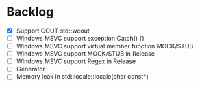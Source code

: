 # Backlog

- [x] Support COUT std::wcout
- [ ] Windows MSVC support exception Catch() {}
- [ ] Windows MSVC support virtual member function MOCK/STUB
- [ ] Windows MSVC support MOCK/STUB in Release
- [ ] Windows MSVC support Regex in Release
- [ ] Generator
- [ ] Memory leak in std::locale::locale(char const*)
